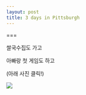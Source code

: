 ```yaml
---
layout: post
title: 3 days in Pittsburgh
---
```

===

쌀국수집도 가고

아빠랑 첫 게임도 하고 

(아래 사진 클릭!)

[![](https://dl.dropboxusercontent.com/u/9792864/K-001.jpg)](https://goo.gl/photos/KiyHi5bTv498LZ8L8)
